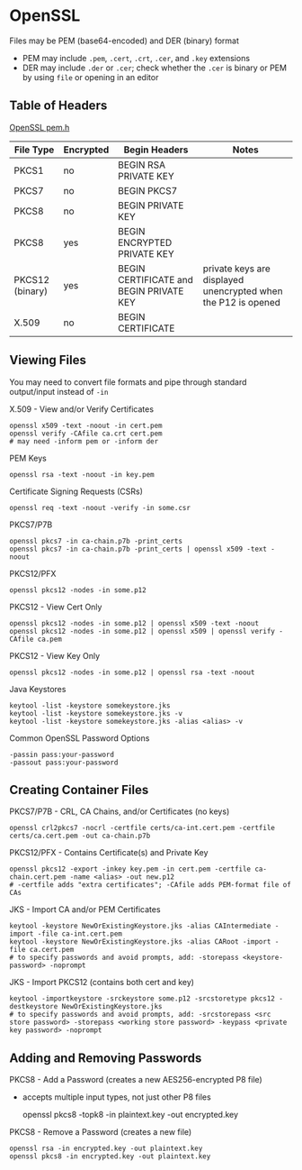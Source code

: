 # OpenSSL

Files may be PEM (base64-encoded) and DER (binary) format
- PEM may include `.pem`, `.cert`, `.crt`, `.cer`, and `.key` extensions
- DER may include `.der` or `.cer`; check whether the `.cer` is binary or PEM by using `file` or opening in an editor

## Table of Headers

[OpenSSL pem.h](https://github.com/openssl/openssl/blob/master/include/openssl/pem.h)

| File Type | Encrypted | Begin Headers | Notes |
| -- | -- | -- | -- |
| PKCS1 | no | BEGIN RSA PRIVATE KEY ||
| PKCS7 | no | BEGIN PKCS7 ||
| PKCS8 | no | BEGIN PRIVATE KEY ||
| PKCS8 | yes | BEGIN ENCRYPTED PRIVATE KEY ||
| PKCS12 (binary) | yes | BEGIN CERTIFICATE and BEGIN PRIVATE KEY | private keys are displayed unencrypted when the P12 is opened |
| X.509 | no | BEGIN CERTIFICATE ||

## Viewing Files

You may need to convert file formats and pipe through standard output/input instead of `-in`

X.509 - View and/or Verify Certificates

	openssl x509 -text -noout -in cert.pem
	openssl verify -CAfile ca.crt cert.pem
	# may need -inform pem or -inform der

PEM Keys

	openssl rsa -text -noout -in key.pem

Certificate Signing Requests (CSRs)

	openssl req -text -noout -verify -in some.csr

PKCS7/P7B

	openssl pkcs7 -in ca-chain.p7b -print_certs
	openssl pkcs7 -in ca-chain.p7b -print_certs | openssl x509 -text -noout

PKCS12/PFX

	openssl pkcs12 -nodes -in some.p12

PKCS12 - View Cert Only

	openssl pkcs12 -nodes -in some.p12 | openssl x509 -text -noout
	openssl pkcs12 -nodes -in some.p12 | openssl x509 | openssl verify -CAfile ca.pem

PKCS12 - View Key Only

	openssl pkcs12 -nodes -in some.p12 | openssl rsa -text -noout

Java Keystores

	keytool -list -keystore somekeystore.jks
	keytool -list -keystore somekeystore.jks -v
	keytool -list -keystore somekeystore.jks -alias <alias> -v

Common OpenSSL Password Options

	-passin pass:your-password
	-passout pass:your-password

## Creating Container Files

PKCS7/P7B - CRL, CA Chains, and/or Certificates (no keys)

	openssl crl2pkcs7 -nocrl -certfile certs/ca-int.cert.pem -certfile certs/ca.cert.pem -out ca-chain.p7b

PKCS12/PFX - Contains Certificate(s) and Private Key

	openssl pkcs12 -export -inkey key.pem -in cert.pem -certfile ca-chain.cert.pem -name <alias> -out new.p12
	# -certfile adds "extra certificates"; -CAfile adds PEM-format file of CAs

JKS - Import CA and/or PEM Certificates

	keytool -keystore NewOrExistingKeystore.jks -alias CAIntermediate -import -file ca-int.cert.pem
	keytool -keystore NewOrExistingKeystore.jks -alias CARoot -import -file ca.cert.pem
	# to specify passwords and avoid prompts, add: -storepass <keystore-password> -noprompt

JKS - Import PKCS12 (contains both cert and key)

	keytool -importkeystore -srckeystore some.p12 -srcstoretype pkcs12 -destkeystore NewOrExistingKeystore.jks
	# to specify passwords and avoid prompts, add: -srcstorepass <src store password> -storepass <working store password> -keypass <private key password> -noprompt

## Adding and Removing Passwords

PKCS8 - Add a Password (creates a new AES256-encrypted P8 file)
- accepts multiple input types, not just other P8 files

	openssl pkcs8 -topk8 -in plaintext.key -out encrypted.key

PKCS8 - Remove a Password (creates a new file)

	openssl rsa -in encrypted.key -out plaintext.key
	openssl pkcs8 -in encrypted.key -out plaintext.key
